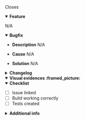 Closes

<details open>
  <summary>
    <b>Feature</b>
  </summary>

N/A

</details>

<details open>
  <summary>
    <b>Bugfix</b>
  </summary>

- **Description**
  N/A

- **Cause**
  N/A

- **Solution**
N/A

</details>

<details>
  <summary>
    <b>Changelog</b>
  </summary>
N/A
</details>

<details open>
  <summary>
    <b>Visual evidences :framed_picture:</b>
  </summary>

</details>

<details open>
  <summary>
    <b>Checklist</b>
  </summary>

- [ ] Issue linked
- [ ] Build working correctly
- [ ] Tests created

</details>

<details>
  <summary>
    <b>Additional info</b>
  </summary>
N/A
</details>
